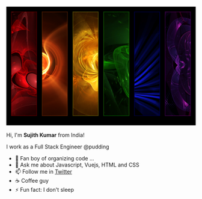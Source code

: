 ![Banner](https://github.com/SujithJr/SujithJr/blob/master/colors.png)

Hi, I'm **Sujith Kumar** from India!

I work as a Full Stack Engineer @pudding

- 🔭 Fan boy of organizing code ...
- 💬 Ask me about Javascript, Vuejs, HTML and CSS
- 📫 Follow me in [Twitter](https://twitter.com/codenameJr)
- :coffee: Coffee guy
- ⚡ Fun fact: I don't sleep

